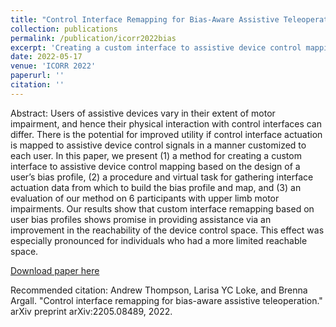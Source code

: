 ```yaml
---
title: "Control Interface Remapping for Bias-Aware Assistive Teleoperation"
collection: publications
permalink: /publication/icorr2022bias
excerpt: 'Creating a custom interface to assistive device control mapping based on the design of a user’s bias profile'
date: 2022-05-17
venue: 'ICORR 2022'
paperurl: ''
citation: ''
---
```

Abstract: Users of assistive devices vary in their extent of
motor impairment, and hence their physical interaction with
control interfaces can differ. There is the potential for improved
utility if control interface actuation is mapped to assistive
device control signals in a manner customized to each user.
In this paper, we present (1) a method for creating a custom
interface to assistive device control mapping based on the design
of a user’s bias profile, (2) a procedure and virtual task for
gathering interface actuation data from which to build the
bias profile and map, and (3) an evaluation of our method
on 6 participants with upper limb motor impairments. Our
results show that custom interface remapping based on user
bias profiles shows promise in providing assistance via an
improvement in the reachability of the device control space.
This effect was especially pronounced for individuals who had
a more limited reachable space.

[Download paper here](https://arxiv.org/pdf/2205.08489.pdf)

Recommended citation: Andrew Thompson, Larisa YC Loke, and Brenna Argall. "Control interface remapping for bias-aware assistive teleoperation." arXiv preprint arXiv:2205.08489, 2022. 